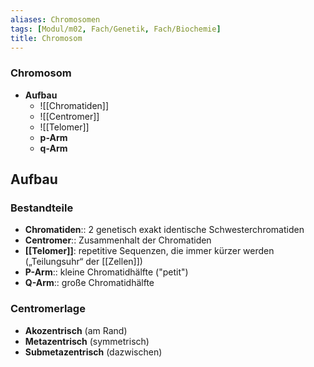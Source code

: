 ```yaml
---
aliases: Chromosomen
tags: [Modul/m02, Fach/Genetik, Fach/Biochemie]
title: Chromosom
---
```

### Chromosom
- **Aufbau**
	- ![[Chromatiden]]
	- ![[Centromer]]
	- ![[Telomer]]
	- **p-Arm**
	- **q-Arm**

## Aufbau
### Bestandteile
- **Chromatiden**:: 2 genetisch exakt identische Schwesterchromatiden
- **Centromer**:: Zusammenhalt der Chromatiden
- **[[Telomer]]**: repetitive Sequenzen, die immer kürzer werden („Teilungsuhr“ der [[Zellen]])
- **P-Arm**:: kleine Chromatidhälfte ("petit")
- **Q-Arm**:: große Chromatidhälfte
### Centromerlage
- **Akozentrisch** (am Rand)
- **Metazentrisch** (symmetrisch)
- **Submetazentrisch** (dazwischen)